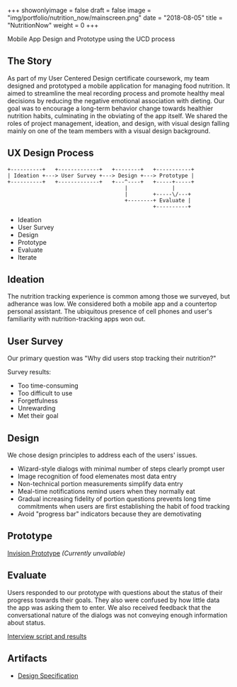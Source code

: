 +++
showonlyimage = false
draft = false
image = "img/portfolio/nutrition_now/mainscreen.png"
date = "2018-08-05"
title = "NutritionNow"
weight = 0
+++

Mobile App Design and Prototype using the UCD process

<!--more-->

## The Story

As part of my User Centered Design certificate coursework, my team designed and prototyped a mobile application for managing food nutrition. It aimed to streamline the meal recording process and promote healthy meal decisions by reducing the negative emotional association with dieting. Our goal was to encourage a long-term behavior change towards healthier nutrition habits, culminating in the obviating of the app itself. We shared the roles of project management, ideation, and design, with visual design falling mainly on one of the team members with a visual design background.

## UX Design Process

```
+----------+   +-------------+   +--------+   +-----------+
| Ideation +---> User Survey +---> Design +---> Prototype |
+----------+   +-------------+   +---^----+   +-----+-----+
                                     |              |
                                     |        +-----\/---+
                                     +--------+ Evaluate |
                                              +----------+

```
- Ideation
- User Survey
- Design
- Prototype
- Evaluate
- Iterate

## Ideation

The nutrition tracking experience is common among those we surveyed, but adherance was low. We considered both a mobile app and a countertop personal assistant. The ubiquitous presence of cell phones and user's familiarity with nutrition-tracking apps won out.

<!--
P3 - Ideation & Sketching.pdf
-->

## User Survey
Our primary question was "Why did users stop tracking their nutrition?"

Survey results:

- Too time-consuming
- Too difficult to use
- Forgetfulness
- Unrewarding
- Met their goal

## Design
We chose design principles to address each of the users' issues.

- Wizard-style dialogs with minimal number of steps clearly prompt user
- Image recognition of food elemenates most data entry
- Non-technical portion measurements simplify data entry
- Meal-time notifications remind users when they normally eat
- Gradual increasing fidelity of portion questions prevents long time commitments when users are first establishing the habit of food tracking
- Avoid "progress bar" indicators because they are demotivating

## Prototype

[Invision Prototype](https://invis.io/C3EMVM72N) _(Currently unvailable)_

## Evaluate

Users responded to our prototype with questions about the status of their progress towards their goals. They also were confused by how little data the app was asking them to enter. We also received feedback that the conversational nature of the dialogs was not conveying enough information about status.

[Interview script and results](/img/portfolio/nutrition_now/Prototype_and_Evaluation.pdf)

<!-- ## Iteration
Did we even iterate this?

## Challenge in Design
- explain the core challenge(s)
- _1-2 sentences and screenshots if helpful_

## Re-evaluation of Design Decisions
- show iteration and process

## Development Adjustment
- who I worked with
- what happened
- _1-2 sentences, bullet points_

## Launch / Results
- what happened, what was the outcome?
- what were the "wins"
- _1-2 sentences, a few bullet points_ -->

## Artifacts
- [Design Specification](/img/portfolio/nutrition_now/design_specifications.pdf)

<!-- ## Reflection / Retrospective

As my first formal experience with the UCD process, 

- what went well
- what didn't work
- what I'd change next time
- what I enjoyed
- future actions: tie to business goals if possible -->
